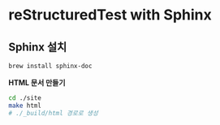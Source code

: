 # reStructuredTest with Sphinx

## Sphinx 설치

```bash
brew install sphinx-doc
```

**HTML 문서 만들기**

```bash
cd ./site
make html
# ./_build/html 경로로 생성
```



